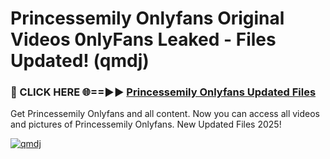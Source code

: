# Princessemily Onlyfans Original Videos 0nlyFans Leaked - Files Updated! (qmdj)

<h3>🔴 CLICK HERE 🌐==►► <a href="https://best4dudes.click/HH4t6V" rel="nofollow">Princessemily Onlyfans Updated Files</a></h3>

Get Princessemily Onlyfans and all content. Now you can access all videos and pictures of Princessemily Onlyfans. New Updated Files 2025!

[![qmdj](https://github.com/user-attachments/assets/8c521d6e-e6e3-4a75-9320-d58ab9d79d5b)](https://best4dudes.click/HH4t6V)
